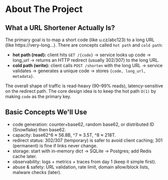 # About The Project

## What a URL Shortener Actually Is?

The primary goal is to map a short code (like u.cz/abc123) to a long URL (like https://very-long…). There are concepts called `hot path` and `cold path`:  

- **hot path (read):** client hits `GET /{code}` → service looks up code → long_url → returns an HTTP redirect (usually 302/307) to the long URL.
- **cold path (write):** client calls `POST /shorten` with the long URL → service validates → generates a unique code → stores `{code, long_url, metadata}`.

The overall shape of traffic is read-heavy (90–99% reads), latency-sensitive on the redirect path. The core design idea is to keep the hot path `O(1)` by making `code` as the primary key.


## Basic Concepts We'll Use

- code generation: counter+base62, random base62, or distributed ID (Snowflake) then base62.
- capacity: base62^6 ≈ 56.8B, ^7 ≈ 3.5T, ^8 ≈ 218T.
- redirect status: 302/307 (temporary) is safer to avoid client caching; 301 (permanent) is fine if links never change.
- storage: start with in-memory dict → SQLite → Postgres; add Redis cache later.
- observability: logs + metrics + traces from day 1 (keep it simple first).
- abuse & safety: URL validation, rate limit, domain allow/block lists, malware checks (later).